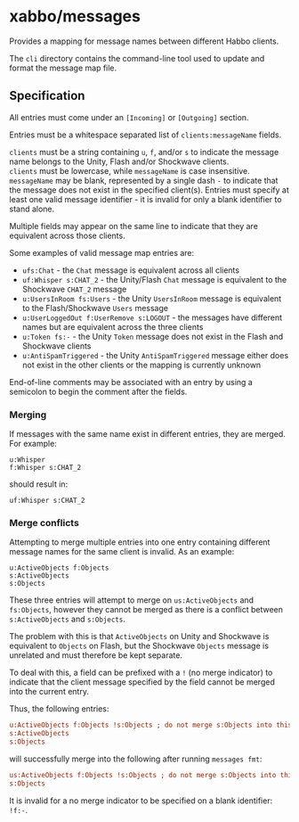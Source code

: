 # xabbo/messages

Provides a mapping for message names between different Habbo clients.

The `cli` directory contains the command-line tool used to update and format the message map file.

## Specification

All entries must come under an `[Incoming]` or `[Outgoing]` section.

Entries must be a whitespace separated list of `clients:messageName` fields.

`clients` must be a string containing `u`, `f`, and/or `s` to indicate the message name belongs to the Unity, Flash and/or Shockwave clients.\
`clients` must be lowercase, while `messageName` is case insensitive.\
`messageName` may be blank, represented by a single dash `-` to indicate that the message does not exist in the specified client(s). Entries must specify at least one valid message identifier - it is invalid for only a blank identifier to stand alone.

Multiple fields may appear on the same line to indicate that they are equivalent across those clients.

Some examples of valid message map entries are:
- `ufs:Chat` - the `Chat` message is equivalent across all clients
- `uf:Whisper s:CHAT_2` - the Unity/Flash `Chat` message is equivalent to the Shockwave `CHAT_2` message
- `u:UsersInRoom fs:Users` - the Unity `UsersInRoom` message is equivalent to the Flash/Shockwave `Users` message
- `u:UserLoggedOut f:UserRemove s:LOGOUT` - the messages have different names but are equivalent across the three clients
- `u:Token fs:-` - the Unity `Token` message does not exist in the Flash and Shockwave clients
- `u:AntiSpamTriggered` - the Unity `AntiSpamTriggered` message either does not exist in the other clients or the mapping is currently unknown

End-of-line comments may be associated with an entry by using a semicolon to begin the comment after the fields.

### Merging

If messages with the same name exist in different entries, they are merged. For example:
```
u:Whisper
f:Whisper s:CHAT_2
```
should result in:
```
uf:Whisper s:CHAT_2
```

### Merge conflicts

Attempting to merge multiple entries into one entry containing different message names for the same client is invalid. As an example:
```
u:ActiveObjects f:Objects
s:ActiveObjects
s:Objects
```
These three entries will attempt to merge on `us:ActiveObjects` and `fs:Objects`, however they cannot be merged as there is a conflict between `s:ActiveObjects` and `s:Objects`.

The problem with this is that `ActiveObjects` on Unity and Shockwave is equivalent to `Objects` on Flash, but the Shockwave `Objects` message is unrelated and must therefore be kept separate.

To deal with this, a field can be prefixed with a `!` (no merge indicator) to indicate that the client message specified by the field cannot be merged into the current entry.

Thus, the following entries:
```ini
u:ActiveObjects f:Objects !s:Objects ; do not merge s:Objects into this entry
s:ActiveObjects
s:Objects
```
will successfully merge into the following after running `messages fmt`:
```ini
us:ActiveObjects f:Objects !s:Objects ; do not merge s:Objects into this entry
s:Objects
```

It is invalid for a no merge indicator to be specified on a blank identifier: `!f:-`.
